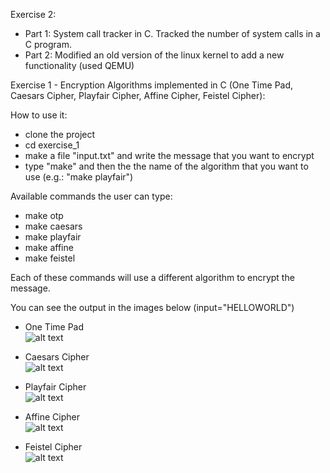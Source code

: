 Exercise 2:  
- Part 1: System call tracker in C. Tracked the number of system calls in a C program.
- Part 2: Modified an old version of the linux kernel to add a new functionality (used QEMU)  


Exercise 1 - Encryption Algorithms implemented in C (One Time Pad, Caesars Cipher, Playfair Cipher, Affine Cipher, Feistel Cipher):

How to use it:
- clone the project
- cd exercise_1
- make a file "input.txt" and write the message that you want to encrypt
- type "make" and then the the name of the algorithm that you want to use  (e.g.: "make playfair")

Available commands the user can type:
- make otp
- make caesars
- make playfair
- make affine
- make feistel

Each of these commands will use a different algorithm to encrypt the message.

You can see the output in the images below (input="HELLOWORLD")

- One Time Pad  
![alt text](https://github.com/georgeleve/CS457-Introduction-to-Security-Systems/blob/main/images/otp.jpg)  

- Caesars Cipher  
![alt text](https://github.com/georgeleve/CS457-Introduction-to-Security-Systems/blob/main/images/caesars.jpg)  

- Playfair Cipher  
![alt text](https://github.com/georgeleve/CS457-Introduction-to-Security-Systems/blob/main/images/playfair.jpg)  

- Affine Cipher  
![alt text](https://github.com/georgeleve/CS457-Introduction-to-Security-Systems/blob/main/images/affine.jpg)  

- Feistel Cipher  
![alt text](https://github.com/georgeleve/CS457-Introduction-to-Security-Systems/blob/main/images/feistel.jpg)  
